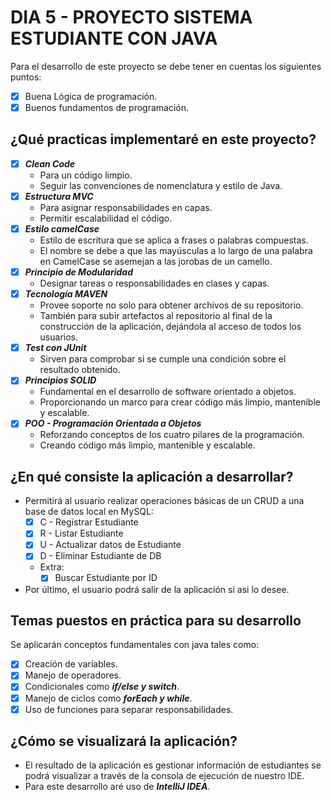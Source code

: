 # DIA 5 - PROYECTO SISTEMA ESTUDIANTE CON JAVA

Para el desarrollo de este proyecto se debe tener en cuentas los
siguientes puntos:
- [x] Buena Lógica de programación.
- [x] Buenos fundamentos de programación.

## ¿Qué practicas implementaré en este proyecto?
- [x] ***Clean Code***
    - Para un código limpio.
    - Seguir las convenciones de nomenclatura y estilo de Java.
- [x] ***Estructura MVC***
    - Para asignar responsabilidades en capas.
    - Permitir escalabilidad el código.
- [x] ***Estilo camelCase***
    - Estilo de escritura que se aplica a frases o palabras compuestas.
    - El nombre se debe a que las mayúsculas a lo largo de una palabra
      en CamelCase se asemejan a las jorobas de un camello.
- [x] ***Principio de Modularidad***
    - Designar tareas o responsabilidades en clases y capas.
- [x] ***Tecnología MAVEN***
    - Provee soporte no solo para obtener archivos de su repositorio.
    - También para subir artefactos al repositorio al final de la construcción
      de la aplicación, dejándola al acceso de todos los usuarios.
- [x] ***Test con JUnit***
    - Sirven para comprobar si se cumple una condición sobre el resultado obtenido.
- [x] ***Principios SOLID***
    - Fundamental en el desarrollo de software orientado a objetos.
    - Proporcionando un marco para crear código más limpio, mantenible y escalable.
- [x] ***POO - Programación Orientada a Objetos***
    - Reforzando conceptos de los cuatro pilares de la programación.
    - Creando código más limpio, mantenible y escalable.

## ¿En qué consiste la aplicación a desarrollar?
- Permitirá al usuario realizar operaciones básicas de un CRUD a una base de datos local en MySQL:
    - [x] C - Registrar Estudiante
    - [x] R - Listar Estudiante
    - [X] U - Actualizar datos de Estudiante
    - [x] D - Eliminar Estudiante de DB
    - Extra:
        - [x] Buscar Estudiante por ID
- Por último, el usuario podrá salir de la aplicación si asi lo desee.

## Temas puestos en práctica para su desarrollo
Se aplicarán conceptos fundamentales con java tales como:
- [x] Creación de variables.
- [x] Manejo de operadores.
- [x] Condicionales como ***if/else y switch***.
- [x] Manejo de ciclos como ***forEach y while***.
- [x] Uso de funciones para separar responsabilidades.

## ¿Cómo se visualizará la aplicación?
- El resultado de la aplicación es gestionar información de estudiantes se podrá visualizar a 
través de la consola de ejecución de nuestro IDE.
- Para este desarrollo aré uso de ***IntelliJ IDEA***.

